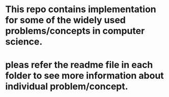 # This repo contains implementation for some of the widely used problems/concepts in computer science.
# pleas refer the readme file in each folder to see more information about individual problem/concept.
